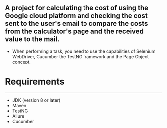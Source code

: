 ## A project for calculating the cost of using the Google cloud platform and checking the cost sent to the user's email to compare the costs from the calculator's page and the received value to the mail.
* When performing a task, you need to use the capabilities of Selenium WebDriver, Cucumber the TestNG framework and the Page Object concept.

# Requirements
***
* JDK (version 8 or later)
* Maven
* TestNG
* Allure
* Cucumber
